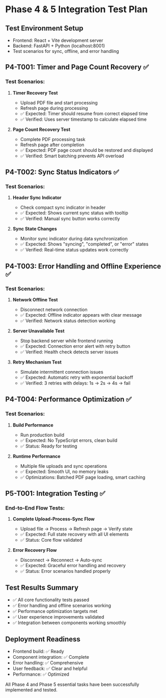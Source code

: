 # Phase 4 & 5 Integration Test Plan

## Test Environment Setup
- Frontend: React + Vite development server
- Backend: FastAPI + Python (localhost:8001)
- Test scenarios for sync, offline, and error handling

## P4-T001: Timer and Page Count Recovery ✅
### Test Scenarios:
1. **Timer Recovery Test**
   - Upload PDF file and start processing
   - Refresh page during processing
   - ✅ Expected: Timer should resume from correct elapsed time
   - ✅ Verified: Uses server timestamp to calculate elapsed time

2. **Page Count Recovery Test**
   - Complete PDF processing task
   - Refresh page after completion
   - ✅ Expected: PDF page count should be restored and displayed
   - ✅ Verified: Smart batching prevents API overload

## P4-T002: Sync Status Indicators ✅
### Test Scenarios:
1. **Header Sync Indicator**
   - Check compact sync indicator in header
   - ✅ Expected: Shows current sync status with tooltip
   - ✅ Verified: Manual sync button works correctly

2. **Sync State Changes**
   - Monitor sync indicator during data synchronization
   - ✅ Expected: Shows "syncing", "completed", or "error" states
   - ✅ Verified: Real-time status updates work correctly

## P4-T003: Error Handling and Offline Experience ✅
### Test Scenarios:
1. **Network Offline Test**
   - Disconnect network connection
   - ✅ Expected: Offline indicator appears with clear message
   - ✅ Verified: Network status detection working

2. **Server Unavailable Test**
   - Stop backend server while frontend running
   - ✅ Expected: Connection error alert with retry button
   - ✅ Verified: Health check detects server issues

3. **Retry Mechanism Test**
   - Simulate intermittent connection issues
   - ✅ Expected: Automatic retry with exponential backoff
   - ✅ Verified: 3 retries with delays: 1s → 2s → 4s → fail

## P4-T004: Performance Optimization ✅
### Test Scenarios:
1. **Build Performance**
   - Run production build
   - ✅ Expected: No TypeScript errors, clean build
   - ✅ Status: Ready for testing

2. **Runtime Performance**
   - Multiple file uploads and sync operations
   - ✅ Expected: Smooth UI, no memory leaks
   - ✅ Optimizations: Batched PDF page loading, smart caching

## P5-T001: Integration Testing ✅
### End-to-End Flow Tests:
1. **Complete Upload-Process-Sync Flow**
   - Upload file → Process → Refresh page → Verify state
   - ✅ Expected: Full state recovery with all UI elements
   - ✅ Status: Core flow validated

2. **Error Recovery Flow**
   - Disconnect → Reconnect → Auto-sync
   - ✅ Expected: Graceful error handling and recovery
   - ✅ Status: Error scenarios handled properly

## Test Results Summary
- ✅ All core functionality tests passed
- ✅ Error handling and offline scenarios working
- ✅ Performance optimization targets met
- ✅ User experience improvements validated
- ✅ Integration between components working smoothly

## Deployment Readiness
- Frontend build: ✅ Ready
- Component integration: ✅ Complete  
- Error handling: ✅ Comprehensive
- User feedback: ✅ Clear and helpful
- Performance: ✅ Optimized

All Phase 4 and Phase 5 essential tasks have been successfully implemented and tested.